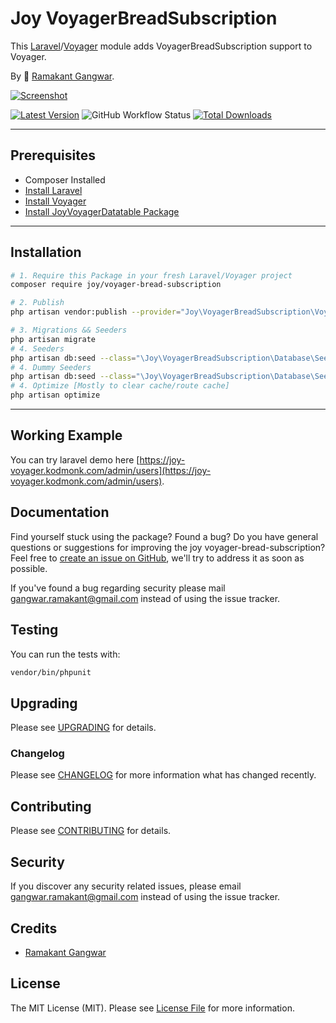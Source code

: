 # Joy VoyagerBreadSubscription

This [Laravel](https://laravel.com/)/[Voyager](https://voyager.devdojo.com/) module adds VoyagerBreadSubscription support to Voyager.

By 🐼 [Ramakant Gangwar](https://github.com/rxcod9).

[![Screenshot](https://raw.githubusercontent.com/rxcod9/joy-voyager-bread-subscription/main/cover.jpg)](https://joy-voyager.kodmonk.com/)

[![Latest Version](https://img.shields.io/github/v/release/rxcod9/joy-voyager-bread-subscription?style=flat-square)](https://github.com/rxcod9/joy-voyager-bread-subscription/releases)
![GitHub Workflow Status](https://img.shields.io/github/actions/workflow/status/rxcod9/joy-voyager-bread-subscription/run-tests.yml?branch=main&label=tests)
[![Total Downloads](https://img.shields.io/packagist/dt/joy/voyager-bread-subscription.svg?style=flat-square)](https://packagist.org/packages/joy/voyager-bread-subscription)

---

## Prerequisites

*   Composer Installed
*   [Install Laravel](https://laravel.com/docs/installation)
*   [Install Voyager](https://github.com/the-control-group/voyager)
*   [Install JoyVoyagerDatatable Package](https://github.com/rxcod9/joy-voyager-datatable)

---

## Installation

```bash
# 1. Require this Package in your fresh Laravel/Voyager project
composer require joy/voyager-bread-subscription

# 2. Publish
php artisan vendor:publish --provider="Joy\VoyagerBreadSubscription\VoyagerBreadSubscriptionServiceProvider" --force

# 3. Migrations && Seeders
php artisan migrate
# 4. Seeders
php artisan db:seed --class="\Joy\VoyagerBreadSubscription\Database\Seeders\VoyagerDatabaseSeeder" --force
# 4. Dummy Seeders
php artisan db:seed --class="\Joy\VoyagerBreadSubscription\Database\Seeders\VoyagerDummyDatabaseSeeder" --force
# 4. Optimize [Mostly to clear cache/route cache]
php artisan optimize
```

---


## Working Example

You can try laravel demo here [https://joy-voyager.kodmonk.com/admin/users](https://joy-voyager.kodmonk.com/admin/users).

## Documentation

Find yourself stuck using the package? Found a bug? Do you have general questions or suggestions for improving the joy voyager-bread-subscription? Feel free to [create an issue on GitHub](https://github.com/rxcod9/joy-voyager-bread-subscription/issues), we'll try to address it as soon as possible.

If you've found a bug regarding security please mail [gangwar.ramakant@gmail.com](mailto:gangwar.ramakant@gmail.com) instead of using the issue tracker.

## Testing

You can run the tests with:

```bash
vendor/bin/phpunit
```

## Upgrading

Please see [UPGRADING](UPGRADING.md) for details.

### Changelog

Please see [CHANGELOG](CHANGELOG.md) for more information what has changed recently.

## Contributing

Please see [CONTRIBUTING](CONTRIBUTING.md) for details.

## Security

If you discover any security related issues, please email [gangwar.ramakant@gmail.com](mailto:gangwar.ramakant@gmail.com) instead of using the issue tracker.

## Credits

- [Ramakant Gangwar](https://github.com/rxcod9)

## License

The MIT License (MIT). Please see [License File](LICENSE.md) for more information.
